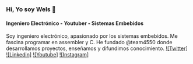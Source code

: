 ### Hi, Yo soy Wels 👋
#### Ingeniero Electrónico - Youtuber - Sistemas Embebidos

Soy ingeniero electrónico, apasionado por los sistemas embebidos. Me fascina programar en assembler y C. He fundado @team4550 donde desarrollamos proyectos, enseñamos y difundimos conocimiento.
[ ![Twitter]](https://twitter.com/WelsTheory) [ ![Linkedin]](https://www.linkedin.com/in/williams-limonchi/) [ ![Youtube]](https://youtube.com/wels_theory/) [ ![Instagram]](https://www.instagram.com/wels.theory/) 
